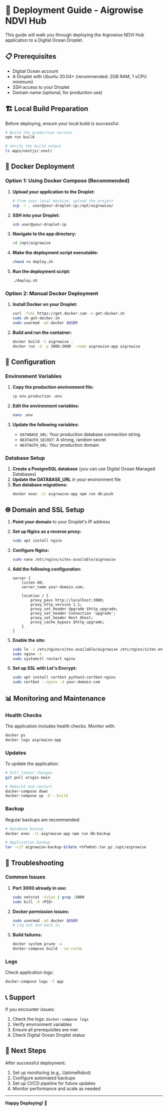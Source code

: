 # 🚀 Deployment Guide - Aigrowise NDVI Hub

This guide will walk you through deploying the Aigrowise NDVI Hub application to a Digital Ocean Droplet.

## 📋 Prerequisites

- Digital Ocean account
- A Droplet with Ubuntu 20.04+ (recommended: 2GB RAM, 1 vCPU minimum)
- SSH access to your Droplet
- Domain name (optional, for production use)

## 🏗️ Local Build Preparation

Before deploying, ensure your local build is successful:

```bash
# Build the production version
npm run build

# Verify the build output
ls apps/nextjs/.next/
```

## 🐳 Docker Deployment

### Option 1: Using Docker Compose (Recommended)

1. **Upload your application to the Droplet:**
   ```bash
   # From your local machine, upload the project
   scp -r . user@your-droplet-ip:/opt/aigrowise/
   ```

2. **SSH into your Droplet:**
   ```bash
   ssh user@your-droplet-ip
   ```

3. **Navigate to the app directory:**
   ```bash
   cd /opt/aigrowise
   ```

4. **Make the deployment script executable:**
   ```bash
   chmod +x deploy.sh
   ```

5. **Run the deployment script:**
   ```bash
   ./deploy.sh
   ```

### Option 2: Manual Docker Deployment

1. **Install Docker on your Droplet:**
   ```bash
   curl -fsSL https://get.docker.com -o get-docker.sh
   sudo sh get-docker.sh
   sudo usermod -aG docker $USER
   ```

2. **Build and run the container:**
   ```bash
   docker build -t aigrowise .
   docker run -d -p 3000:3000 --name aigrowise-app aigrowise
   ```

## 🔧 Configuration

### Environment Variables

1. **Copy the production environment file:**
   ```bash
   cp env.production .env
   ```

2. **Edit the environment variables:**
   ```bash
   nano .env
   ```

3. **Update the following variables:**
   - `DATABASE_URL`: Your production database connection string
   - `NEXTAUTH_SECRET`: A strong, random secret
   - `NEXTAUTH_URL`: Your production domain

### Database Setup

1. **Create a PostgreSQL database** (you can use Digital Ocean Managed Databases)
2. **Update the DATABASE_URL** in your environment file
3. **Run database migrations:**
   ```bash
   docker exec -it aigrowise-app npm run db:push
   ```

## 🌐 Domain and SSL Setup

1. **Point your domain** to your Droplet's IP address
2. **Set up Nginx as a reverse proxy:**
   ```bash
   sudo apt install nginx
   ```

3. **Configure Nginx:**
   ```bash
   sudo nano /etc/nginx/sites-available/aigrowise
   ```

4. **Add the following configuration:**
   ```nginx
   server {
       listen 80;
       server_name your-domain.com;
       
       location / {
           proxy_pass http://localhost:3000;
           proxy_http_version 1.1;
           proxy_set_header Upgrade $http_upgrade;
           proxy_set_header Connection 'upgrade';
           proxy_set_header Host $host;
           proxy_cache_bypass $http_upgrade;
       }
   }
   ```

5. **Enable the site:**
   ```bash
   sudo ln -s /etc/nginx/sites-available/aigrowise /etc/nginx/sites-enabled/
   sudo nginx -t
   sudo systemctl restart nginx
   ```

6. **Set up SSL with Let's Encrypt:**
   ```bash
   sudo apt install certbot python3-certbot-nginx
   sudo certbot --nginx -d your-domain.com
   ```

## 📊 Monitoring and Maintenance

### Health Checks

The application includes health checks. Monitor with:
```bash
docker ps
docker logs aigrowise-app
```

### Updates

To update the application:
```bash
# Pull latest changes
git pull origin main

# Rebuild and restart
docker-compose down
docker-compose up -d --build
```

### Backup

Regular backups are recommended:
```bash
# Database backup
docker exec -it aigrowise-app npm run db:backup

# Application backup
tar -czf aigrowise-backup-$(date +%Y%m%d).tar.gz /opt/aigrowise
```

## 🚨 Troubleshooting

### Common Issues

1. **Port 3000 already in use:**
   ```bash
   sudo netstat -tulpn | grep :3000
   sudo kill -9 <PID>
   ```

2. **Docker permission issues:**
   ```bash
   sudo usermod -aG docker $USER
   # Log out and back in
   ```

3. **Build failures:**
   ```bash
   docker system prune -a
   docker-compose build --no-cache
   ```

### Logs

Check application logs:
```bash
docker-compose logs -f app
```

## 📞 Support

If you encounter issues:
1. Check the logs: `docker-compose logs`
2. Verify environment variables
3. Ensure all prerequisites are met
4. Check Digital Ocean Droplet status

## 🎯 Next Steps

After successful deployment:
1. Set up monitoring (e.g., UptimeRobot)
2. Configure automated backups
3. Set up CI/CD pipeline for future updates
4. Monitor performance and scale as needed

---

**Happy Deploying! 🚀**
